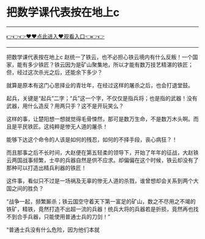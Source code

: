 # 把数学课代表按在地上c

<hr/> <a href="https://github.com/aihcr/keda/issues/1">👉👉👉♥♥点此进入♥观看入口👈👉👉</a><hr/>

把数学课代表按在地上c
赵统一了铁云，也不必担心铁云境内有什么反叛！一个国家，能有多少铁匠？铁云因为是矿山聚集地，所以才能有数万技艺精湛的铁匠；但，经过这次杀光之后，还能余下多少？

就算是原本有这门心思择业的青壮年，在经过这样的屠杀之后，也会打退堂鼓。

起兵，关键是“起兵”二字；“兵”这一个字，不仅仅是指兵将；也是指的武器！没有武器，用什么造反？用两只手？这不是开玩笑么？

这样的事，让楚阳想一想就觉得毛骨悚然，那可是数万生命，不是数万木头啊。而且是平民铁匠。这纯粹是惨无人道的屠杀！

能够下达这个命令的人该是如何的残忍，如何的不择手段，丧心病狂？！

而且那事之后不长时间，大赵便在第五轻柔的领导下，开始了年年的征战，大赵铁云两国战事频繁，士卒的兵器自然是供不应求。却偏偏在这个时候，铁云却没有了那种可以打造出精兵利器的铁匠！

这件事，看似只不过是一场祸及无辜的惨无人道的杀戮，谁曾想却会关系到两个大国之间的胜负？

“战争一起，频繁厮杀；铁云国空守着天下第一富足的矿山，数之不尽用之不竭的铁矿，精铁，竟然打造不出超一流的兵器！统兵大将的兵器若是折损，竟然再也找不到合手兵器，只能使用普通士兵的刀剑！”

“普通士兵没有什么危险，因为他们本就
